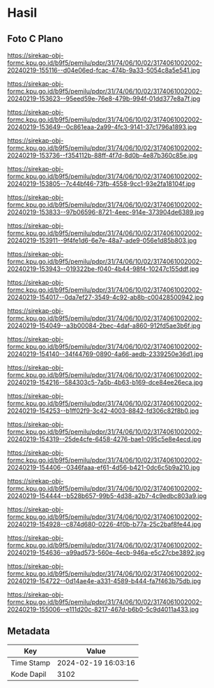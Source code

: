 # Hasil

## Foto C Plano

https://sirekap-obj-formc.kpu.go.id/b9f5/pemilu/pdpr/31/74/06/10/02/3174061002002-20240219-155116--d04e06ed-fcac-474b-9a33-5054c8a5e541.jpg

https://sirekap-obj-formc.kpu.go.id/b9f5/pemilu/pdpr/31/74/06/10/02/3174061002002-20240219-153623--95eed59e-76e8-479b-994f-01dd377e8a7f.jpg

https://sirekap-obj-formc.kpu.go.id/b9f5/pemilu/pdpr/31/74/06/10/02/3174061002002-20240219-153649--0c861eaa-2a99-4fc3-9141-37c1796a1893.jpg

https://sirekap-obj-formc.kpu.go.id/b9f5/pemilu/pdpr/31/74/06/10/02/3174061002002-20240219-153736--f354112b-88ff-4f7d-8d0b-4e87b360c85e.jpg

https://sirekap-obj-formc.kpu.go.id/b9f5/pemilu/pdpr/31/74/06/10/02/3174061002002-20240219-153805--7c44bf46-73fb-4558-9cc1-93e2fa18104f.jpg

https://sirekap-obj-formc.kpu.go.id/b9f5/pemilu/pdpr/31/74/06/10/02/3174061002002-20240219-153833--97b06596-8721-4eec-914e-373904de6389.jpg

https://sirekap-obj-formc.kpu.go.id/b9f5/pemilu/pdpr/31/74/06/10/02/3174061002002-20240219-153911--9f4fe1d6-6e7e-48a7-ade9-056e1d85b803.jpg

https://sirekap-obj-formc.kpu.go.id/b9f5/pemilu/pdpr/31/74/06/10/02/3174061002002-20240219-153943--019322be-f040-4b44-98f4-10247c155ddf.jpg

https://sirekap-obj-formc.kpu.go.id/b9f5/pemilu/pdpr/31/74/06/10/02/3174061002002-20240219-154017--0da7ef27-3549-4c92-ab8b-c00428500942.jpg

https://sirekap-obj-formc.kpu.go.id/b9f5/pemilu/pdpr/31/74/06/10/02/3174061002002-20240219-154049--a3b00084-2bec-4daf-a860-912fd5ae3b6f.jpg

https://sirekap-obj-formc.kpu.go.id/b9f5/pemilu/pdpr/31/74/06/10/02/3174061002002-20240219-154140--34f44769-0890-4a66-aedb-2339250e36d1.jpg

https://sirekap-obj-formc.kpu.go.id/b9f5/pemilu/pdpr/31/74/06/10/02/3174061002002-20240219-154216--584303c5-7a5b-4b63-b169-dce84ee26eca.jpg

https://sirekap-obj-formc.kpu.go.id/b9f5/pemilu/pdpr/31/74/06/10/02/3174061002002-20240219-154253--b1ff02f9-3c42-4003-8842-fd306c82f8b0.jpg

https://sirekap-obj-formc.kpu.go.id/b9f5/pemilu/pdpr/31/74/06/10/02/3174061002002-20240219-154319--25de4cfe-6458-4276-bae1-095c5e8e4ecd.jpg

https://sirekap-obj-formc.kpu.go.id/b9f5/pemilu/pdpr/31/74/06/10/02/3174061002002-20240219-154406--0346faaa-ef61-4d56-b421-0dc6c5b9a210.jpg

https://sirekap-obj-formc.kpu.go.id/b9f5/pemilu/pdpr/31/74/06/10/02/3174061002002-20240219-154444--b528b657-99b5-4d38-a2b7-4c9edbc803a9.jpg

https://sirekap-obj-formc.kpu.go.id/b9f5/pemilu/pdpr/31/74/06/10/02/3174061002002-20240219-154928--c874d680-0226-4f0b-b77a-25c2baf8fe44.jpg

https://sirekap-obj-formc.kpu.go.id/b9f5/pemilu/pdpr/31/74/06/10/02/3174061002002-20240219-154636--a99ad573-560e-4ecb-946a-e5c27cbe3892.jpg

https://sirekap-obj-formc.kpu.go.id/b9f5/pemilu/pdpr/31/74/06/10/02/3174061002002-20240219-154722--0d14ae4e-a331-4589-b444-fa7f463b75db.jpg

https://sirekap-obj-formc.kpu.go.id/b9f5/pemilu/pdpr/31/74/06/10/02/3174061002002-20240219-155006--e111d20c-8217-467d-b6b0-5c9d4011a433.jpg


## Metadata

| Key        | Value               |
| ---------- | ------------------- |
| Time Stamp | 2024-02-19 16:03:16 |
| Kode Dapil | 3102                |



